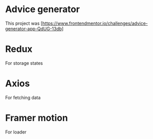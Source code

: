# Advice generator

This project was [https://www.frontendmentor.io/challenges/advice-generator-app-QdUG-13db]

# Redux

For storage states

# Axios

For fetching data

# Framer motion

For loader
